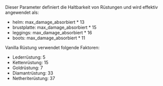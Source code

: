 Dieser Parameter definiert die Haltbarkeit von Rüstungen und wird effektiv angewendet als:

* helm: max_damage_absorbiert * 13
* brustplatte: max_damage_absorbiert * 15
* leggings: max_damage_absorbiert * 16
* boots: max_damage_absorbiert * 11

Vanilla Rüstung verwendet folgende Faktoren:

* Lederrüstung: 5
* Kettenrüstung: 15
* Goldrüstung: 7
* Diamantrüstung: 33
* Netheriterüstung: 37